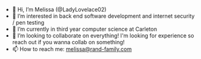 - 👋 Hi, I’m Melissa (@LadyLovelace02)
- 👀 I’m interested in back end software development and internet security / pen testing
- 🌱 I’m currently in third year computer science at Carleton
- 💞️ I’m looking to collaborate on everything! I'm looking for experience so reach out if you wanna collab on something!
- 📫 How to reach me: melissa@rand-family.com

<!---
LadyLovelace02/LadyLovelace02 is a ✨ special ✨ repository because its `README.md` (this file) appears on your GitHub profile.
You can click the Preview link to take a look at your changes.
--->
